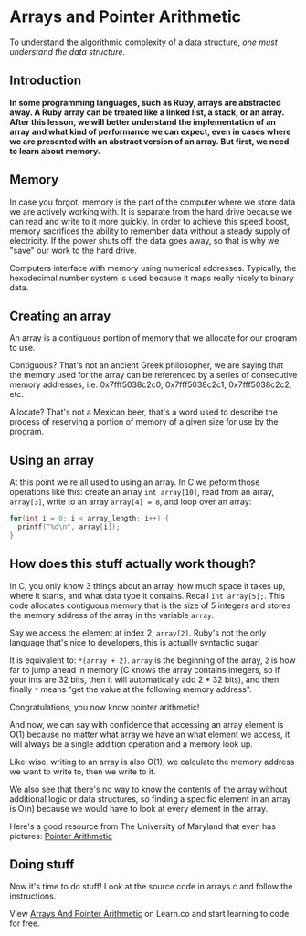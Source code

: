# Arrays and Pointer Arithmetic

To understand the algorithmic complexity of a data structure, *one must understand the data structure*.

## Introduction

**In some programming languages, such as Ruby, arrays are abstracted away. A Ruby array can be treated like a linked list, a stack, or an array. After this lesson, we will better understand the implementation of an array and what kind of performance we can expect, even in cases where we are presented with an abstract version of an array. 
But first, we need to learn about memory.**

## Memory

In case you forgot, memory is the part of the computer where we store data we are actively working with. It is separate from the hard drive because we can read and write to it more quickly. In order to achieve this speed boost, memory sacrifices the ability to remember data without a steady supply of electricity. If the power shuts off, the data goes away, so that is why we "save" our work to the hard drive.

Computers interface with memory using numerical addresses. Typically, the hexadecimal number system is used because it maps really nicely to binary data.

## Creating an array

An array is a contiguous portion of memory that we allocate for our program to use.

Contiguous? That's not an ancient Greek philosopher, we are saying that the memory used for the array can be referenced by a series of consecutive memory addresses, i.e. 0x7fff5038c2c0, 0x7fff5038c2c1, 0x7fff5038c2c2, etc.

Allocate? That's not a Mexican beer, that's a word used to describe the process of reserving a portion of memory of a given size for use by the program.

## Using an array

At this point we're all used to using an array. In C we peform those operations like this: create an array `int array[10]`, read from an array, `array[3]`, write to an array `array[4] = 8`, and loop over an array:

```c
for(int i = 0; i < array_length; i++) {
  printf("%d\n", array[i]);
}
```

## How does this stuff actually work though?

In C, you only know 3 things about an array, how much space it takes up, where it starts, and what data type it contains. Recall `int array[5];`. This code allocates contiguous memory that is the size of 5 integers and stores the memory address of the array in the variable `array`.

Say we access the element at index 2, `array[2]`. Ruby's not the only language that's nice to developers, this is actually syntactic sugar!

It is equivalent to: `*(array + 2)`. `array` is the beginning of the array, `2` is how far to jump ahead in memory (C knows the array contains integers, so if your ints are 32 bits, then it will automatically add 2 * 32 bits), and then finally `*` means "get the value at the following memory address".

Congratulations, you now know pointer arithmetic!

And now, we can say with confidence that accessing an array element is O(1) because no matter what array we have an what element we access, it will always be a single addition operation and a memory look up.

Like-wise, writing to an array is also O(1), we calculate the memory address we want to write to, then we write to it.

We also see that there's no way to know the contents of the array without additional logic or data structures, so finding a specific element in an array is O(n) because we would have to look at every element in the array.

Here's a good resource from The University of Maryland that even has pictures: [Pointer Arithmetic](https://www.cs.umd.edu/class/sum2003/cmsc311/Notes/BitOp/Figs/arr2.png)

## Doing stuff

Now it's time to do stuff! Look at the source code in arrays.c and follow the instructions.

<p class='util--hide'>View <a href='https://learn.co/lessons/arrays-and-pointer-arithmetic'>Arrays And Pointer Arithmetic</a> on Learn.co and start learning to code for free.</p>

